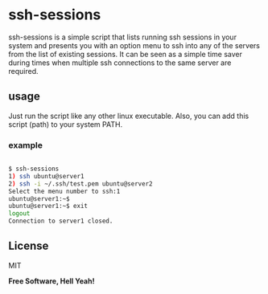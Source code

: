 # ssh-sessions

ssh-sessions is a simple script that lists running ssh sessions in your system and presents you with an option menu to ssh into any of the servers from the list of existing sessions. It can be seen as a simple time saver during times when multiple ssh connections to the same server are required.

## usage

Just run the script like any other linux executable. Also, you can add this script (path) to your system PATH.

### example

```sh

$ ssh-sessions 
1) ssh ubuntu@server1
2) ssh -i ~/.ssh/test.pem ubuntu@server2
Select the menu number to ssh:1
ubuntu@server1:~$
ubuntu@server1:~$ exit
logout
Connection to server1 closed.

```

License
----

MIT


**Free Software, Hell Yeah!**
